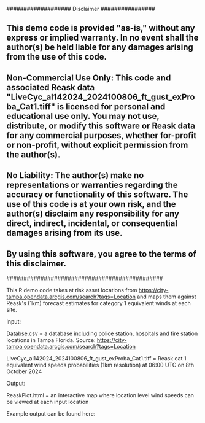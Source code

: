 ################### Disclaimer ################

## This demo code is provided "as-is," without any express or implied warranty. In no event shall the author(s) be held liable for any damages arising from the use of this code.

## **Non-Commercial Use Only**: This code and associated Reask data "LiveCyc_al142024_2024100806_ft_gust_exProba_Cat1.tiff" is licensed for personal and educational use only. You may not use, distribute, or modify this software or Reask data for any commercial purposes, whether for-profit or non-profit, without explicit permission from the author(s).

## **No Liability**: The author(s) make no representations or warranties regarding the accuracy or functionality of this software. The use of this code is at your own risk, and the author(s) disclaim any responsibility for any direct, indirect, incidental, or consequential damages arising from its use.

## By using this software, you agree to the terms of this disclaimer.

##############################################

This R demo code takes at risk asset locations from https://city-tampa.opendata.arcgis.com/search?tags=Location and maps them against Reask's (1km) forecast estimates for category 1 equivalent winds at each site.

Input:

Databse.csv = a database including police station, hospitals and fire station locations in Tampa Florida. Source: https://city-tampa.opendata.arcgis.com/search?tags=Location

LiveCyc_al142024_2024100806_ft_gust_exProba_Cat1.tiff = Reask cat 1 equivalent wind speeds probabilities (1km resolution) at 06:00 UTC on 8th October 2024

Output:

ReaskPlot.html = an interactive map where location level wind speeds can be viewed at each input location 

Example output can be found here: 
